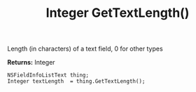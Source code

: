 ﻿---
uid: crmscript_ref_NSFieldInfoListText_GetTextLength
title: Integer GetTextLength()
intellisense: NSFieldInfoListText.GetTextLength
keywords: NSFieldInfoListText, GetTextLength
so.topic: reference
---

Length (in characters) of a text field, 0 for other types

**Returns:** Integer


```crmscript
NSFieldInfoListText thing;
Integer textLength  = thing.GetTextLength();
```


